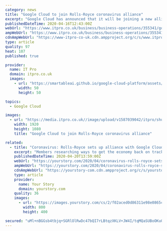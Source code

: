 ```yaml
---
category: news
title: "Google Cloud to join Rolls-Royce coronavirus alliance"
excerpt: "Google Cloud has announced that it will be joining a new alliance of data analytics companies that aims to support businesses and governments in recovering from the coronavirus pandemic. Emer2gent is set to combine traditional economic, business, travel and retail data sets with behaviour and sentiment data, in order to facilitate the global ..."
publishedDateTime: 2020-04-16T12:43:00Z
webUrl: "https://www.itpro.co.uk/business/business-operations/355341/google-cloud-to-join-rolls-royce-coronavirus-alliance"
ampWebUrl: "https://www.itpro.co.uk/business/business-operations/355341/google-cloud-to-join-rolls-royce-coronavirus-alliance?amp"
cdnAmpWebUrl: "https://www-itpro-co-uk.cdn.ampproject.org/c/s/www.itpro.co.uk/business/business-operations/355341/google-cloud-to-join-rolls-royce-coronavirus-alliance?amp"
type: article
quality: 97
heat: 107
published: true

provider:
  name: IT Pro
  domain: itpro.co.uk
  images:
    - url: "https://smartableai.github.io/google-cloud-platform/assets/images/organizations/itpro.co.uk-50x50.jpg"
      width: 50
      height: 50

topics:
  - Google Cloud

images:
  - url: "https://media.itpro.co.uk//image/upload/v1587039042/itpro/shutterstock_1435966289.jpg"
    width: 1920
    height: 1080
    title: "Google Cloud to join Rolls-Royce coronavirus alliance"

related:
  - title: "Coronavirus: Rolls-Royce sets up alliance with Google Cloud, IBM to find ways to kickstart economy post-COVID-19"
    excerpt: "Members researching ways to get the economy back on track after the coronavirus threat abates includes Leeds Institute for Data Analytics, IBM, Google Cloud, The Data City, Truata, Rolls-Royce and ODI Leeds. “People, businesses and governments around the world have changed the way they spend, move, communicate and travel because of COVID-19 ..."
    publishedDateTime: 2020-04-20T13:59:00Z
    webUrl: "https://yourstory.com/2020/04/coronavirus-rolls-royce-sets-up-alliance-with-goog"
    ampWebUrl: "https://yourstory.com/2020/04/coronavirus-rolls-royce-sets-up-alliance-with-goog/amp"
    cdnAmpWebUrl: "https://yourstory-com.cdn.ampproject.org/c/s/yourstory.com/2020/04/coronavirus-rolls-royce-sets-up-alliance-with-goog/amp"
    type: article
    provider:
      name: Your Story
      domain: yourstory.com
    quality: 36
    images:
      - url: "https://images.yourstory.com/cs/2/f02aced0d86311e98e0865c1f0fe59a2/data-science-1587142821162.png?fm=png&auto=format"
        width: 800
        height: 400

secured: "uMl+nBGGsb4tbjq+SGRlOlRwDc47bQI7rLBtqzXKLV+JW4I/tqMQaSUBoOKu0Bb56qu5mavj1M8T9/gxE1kHktmJPU4YC803jPCW/iuVJK9asudk5lByhsWZl4fcfQMbLKd0BRVtF0j2odnDMGbpky+51ZzUcurXp5SYhMjJ4aLKjRMIxnY5IJH1d+xSy8U6Kvcj9rpC0dKWahBCcoDvJ9yYzPjbhc+FNCxrijHSw2qkH7EzioaGm5zRpWxbQ6lNgZq+KnV0Zs4ol8i6G6EPr4TxNpl2RLGtbB7BztX6w9Z0UvcnMGghT/f4xRRxnrZk;DZsVI9XAaHwLZvMz5MxPjQ=="
---
```


